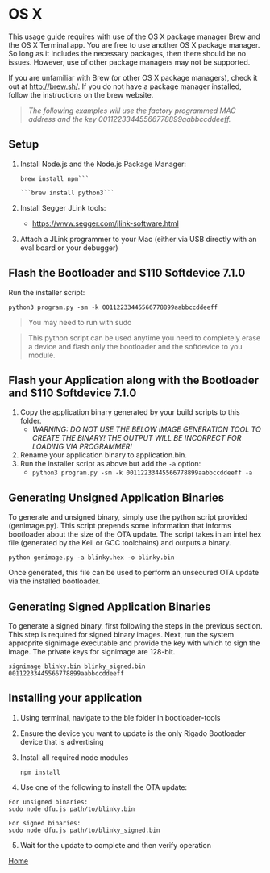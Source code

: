 # OS X

This usage guide requires with use of the OS X package manager Brew and the OS X Terminal app.  You are free to use another
OS X package manager.  So long as it includes the necessary packages, then there should be no issues.
However, use of other package managers may not be supported.

If you are unfamiliar with Brew (or other OS X package managers), check it out at
http://brew.sh/.  If you do not have a package manager installed, follow the instructions
on the brew website.

> *The following examples will use the factory programmed MAC address and the key 00112233445566778899aabbccddeeff.*

Setup
-----
1. Install Node.js and the Node.js Package Manager:
    
      ```brew install node
      brew install npm```

      ```brew install python3```

2. Install Segger JLink tools:
    + https://www.segger.com/jlink-software.html 

2. Attach a JLink programmer to your Mac (either via USB directly with an eval board or your debugger)

Flash the Bootloader and S110 Softdevice 7.1.0
----------------------------------------------

Run the installer script:

```python3 program.py -sm -k 00112233445566778899aabbccddeeff```
        
> You may need to run with sudo

> This python script can be used anytime you need to completely erase a device and flash only
the bootloader and the softdevice to you module.

Flash your Application along with the Bootloader and S110 Softdevice 7.1.0
--------------------------------------------------------------------------

1. Copy the application binary generated by your build scripts to this folder. 
    + *WARNING: DO NOT USE THE BELOW IMAGE GENERATION TOOL TO CREATE THE BINARY!  THE OUTPUT WILL BE INCORRECT FOR LOADING VIA PROGRAMMER!*
2. Rename your application binary to application.bin.
3. Run the installer script as above but add the `-a` option:
    + ```python3 program.py -sm -k 00112233445566778899aabbccddeeff -a```

Generating Unsigned Application Binaries
----------------------------------------

To generate and unsigned binary, simply use the python script provided (genimage.py).  This script
prepends some information that informs bootloader about the size of the OTA update.  The script
takes in an intel hex file (generated by the Keil or GCC toolchains) and outputs a binary.

    python genimage.py -a blinky.hex -o blinky.bin

Once generated, this file can be used to perform an unsecured OTA update via the installed bootloader.

Generating Signed Application Binaries
--------------------------------------

To generate a signed binary, first following the steps in the previous section.  This step is required
for signed binary images.  Next, run the system approprite signimage executable and provide the key
with which to sign the image.  The private keys for signimage are 128-bit.

    signimage blinky.bin blinky_signed.bin 00112233445566778899aabbccddeeff
    
Installing your application
---------------------------

1. Using terminal, navigate to the ble folder in bootloader-tools

2. Ensure the device you want to update is the only Rigado Bootloader device that is advertising

3. Install all required node modules

    ```npm install```
    
4. Use one of the following to install the OTA update:
  
  ```
  For unsigned binaries:
  sudo node dfu.js path/to/blinky.bin

  For signed binaries:
  sudo node dfu.js path/to/blinky_signed.bin
  ```
  
5. Wait for the update to complete and then verify operation

[Home](https://github.com/rigado/bootloader-tools/)
